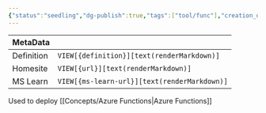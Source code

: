 ```yaml
---
{"status":"seedling","dg-publish":true,"tags":["tool/func"],"creation_date":"2024-05-04 00:12","definition":"Azure Functions Core Tools lets you develop, manage, and deploy Azure Functions projects from your local computer.","ms-learn-url":"https://learn.microsoft.com/en-us/azure/azure-functions/functions-core-tools-reference?tabs=v2","url":"undefined","permalink":"/tools/azure-functions-core-tools/","dgPassFrontmatter":true}
---
```


|   MetaData |                                       |
| ---------- | ------------------------------------------ |
| Definition | `VIEW[{definition}][text(renderMarkdown)]` |
| Homesite   | `VIEW[{url}][text(renderMarkdown)]` |
| MS Learn   | `VIEW[{ms-learn-url}][text(renderMarkdown)]` |

Used to deploy [[Concepts/Azure Functions\|Azure Functions]]
